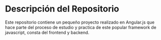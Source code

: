 # Descripción del Repositorio

Este repositorio contiene un pequeño proyecto realizado en Angular.js que hace parte del proceso de estudio y practica de este popular framework de javascript, consta del frontend y backend.
